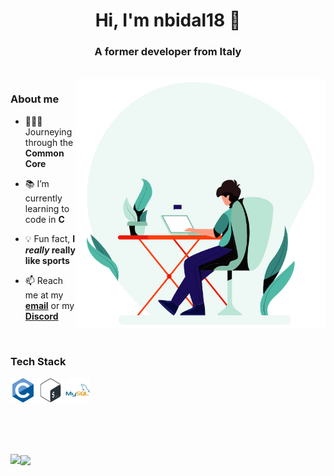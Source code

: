 <h1 align="center">
  Hi, I'm nbidal18 👋
</h1>

<h3 align="center">
  A former developer from Italy
</h3>

<br>

 <picture>
  <!-- dark mode -->
    <source media="(prefers-color-scheme: dark)" 
    srcset="https://github.com/nbidal18/nbidal18/blob/main/content/dark_dev.gif" >
  <!-- light mode -->
    <img align="right" width="400" src="https://github.com/nbidal18/nbidal18/blob/main/content/light_dev.gif">
  </picture>

<h3 align="left">
  About me
</h3>

<p>
  
  - 👨🏻‍💻 Journeying through the **Common Core**

  - 📚 I’m currently learning to code in **C**

  - 💡 Fun fact, **I *really* really like sports**

  - 📫 Reach me at my <a href="mailto:nizarbidal18@gmail.com">**email**</a> or my <a href="https://discordapp.com/users/439707953176510477">**Discord**</a>

</p>

<br>

<h3 align="left">
  Tech Stack
</h3>

<p align="left">
  <img alt="c" src="https://github.com/nbidal18/nbidal18/blob/main/content/c-original.svg" width="40" height="40" />
  <!-- <img alt="cplusplus" src="https://github.com/nbidal18/nbidal18/blob/main/content/cplusplus-original.svg" width="40" height="40" /> -->
  <!-- <img alt="html5" src="https://github.com/nbidal18/nbidal18/blob/main/content/html5-original-wordmark.svg" width="40" height="40" /> -->
  <img alt="bash" src="https://github.com/nbidal18/nbidal18/blob/main/content/bash-original.svg" width="40" height="40" />
  <!-- <img alt="php" src="https://github.com/nbidal18/nbidal18/blob/main/content/php-original.svg" width="40" height="40" /> -->
  <img alt="mysql" src="https://github.com/nbidal18/nbidal18/blob/main/content/mysql-original-wordmark.svg" width="40" height="40" /> </a>
</p>

<br>
<br>
<br>

<p>
    <picture>
      <!-- dark mode -->
      <source media="(prefers-color-scheme: dark)" 
          srcset="https://github-readme-streak-stats.herokuapp.com/?user=nbidal18&exclude_days=Sun%2CSat&excludeDaysLabel=0c1117&stroke=1D2B3D&background=0c1117&ring=417bff&fire=22c55e&currStreakNum=a0bdff&currStreakLabel=a0bdff&sideNums=a0bdff&sideLabels=a0bdff&dates=417bff&hide_border=false&border=1D2B3D">
      <!-- light mode -->
      <img align="left" src="https://github-readme-streak-stats.herokuapp.com/?user=nbidal18&exclude_days=Sun%2CSat&excludeDaysLabel=fefeff&stroke=c4c4c4&background=fefeff&ring=32857c&fire=ff3c0b&currStreakNum=50b9a6&currStreakLabel=50b9a6&sideNums=50b9a6&sideLabels=50b9a6&dates=32857c&hide_border=false&border=c4c4c4">
    </picture>
    <picture>
      <!-- dark mode -->
      <source media="(prefers-color-scheme: dark)" 
          srcset="https://github-readme-stats.vercel.app/api/top-langs?username=nbidal18&show_icons=true&theme=dark&title_color=a0bdff&text_color=417bff&border_color=1D2B3D&bg_color=0c1117&hide_border=false&locale=en&layout=compact">
      <!-- light mode -->
      <img align="center" src="https://github-readme-stats.vercel.app/api/top-langs?username=nbidal18&show_icons=true&theme=dark&title_color=50b9a6&text_color=32857c&border_color=c4c4c4&bg_color=fefeff&hide_border=false&locale=en&layout=compact">
    </picture>
</p>


